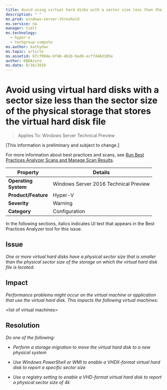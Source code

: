 ```yaml
---
title: Avoid using virtual hard disks with a sector size less than the sector size of the physical storage that stores the virtual hard disk file
description: " "
ms.prod: windows-server-threshold
ms.service: na
manager: timlt
ms.technology: 
  - hyper-v
  - techgroup-compute
ms.author: kathydav
ms.topic: article
ms.assetid: b7cf994e-bf4b-4b1b-bad6-ecf7d46d105e
author: KBDAzure
ms.date: 8/16/2016
---
```

# Avoid using virtual hard disks with a sector size less than the sector size of the physical storage that stores the virtual hard disk file

>Applies To: Windows Server Technical Preview

[This information is preliminary and subject to change.]  
  
For more information about best practices and scans, see [Run Best Practices Analyzer Scans and Manage Scan Results](http://go.microsoft.com/fwlink/p/?LinkID=223177).  
  
|Property|Details|  
|-|-|  
|**Operating** <br />**System**|Windows Server 2016 Technical Preview|  
|**Product/Feature**|Hyper-V|  
|**Severity**|Warning|  
|**Category**|Configuration|  
  
In the following sections, italics indicates UI text that appears in the Best Practices Analyzer tool for this issue.  
  
## **Issue**  
*One or more virtual hard disks have a physical sector size that is smaller than the physical sector size of the storage on which the virtual hard disk file is located.*  
  
## **Impact**  
*Performance problems might occur on the virtual machine or application that use the virtual hard disk. This impacts the following virtual machines:*  
  
\<list of virtual machines>  
  
## **Resolution**  
*Do one of the following:*  
  
-   *Perform a storage migration to move the virtual hard disk to a new physical system*  
  
-   *Use Windows PowerShell or WMI to enable a VHDX-format virtual hard disk to report a specific sector size*  
  
-   *Use a registry setting to enable a VHD-format virtual hard disk to report a physical sector size of 4k*  
  


